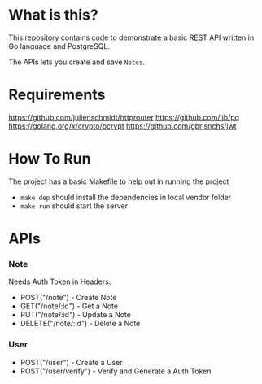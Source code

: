 # What is this?

This repository contains code to demonstrate a basic REST API written in Go language and PostgreSQL.

The APIs lets you create and save `Notes`.

# Requirements
https://github.com/julienschmidt/httprouter
https://github.com/lib/pq
https://golang.org/x/crypto/bcrypt
https://github.com/gbrlsnchs/jwt

# How To Run
The project has a basic Makefile to help out in running the project

* `make dep` should install the dependencies in local vendor folder
* `make run` should start the server

# APIs

### Note

Needs Auth Token in Headers.

* POST("/note") - Create Note
* GET("/note/:id") - Get a Note
* PUT("/note/:id") - Update a Note
* DELETE("/note/:id") - Delete a Note

### User

* POST("/user") - Create a User
* POST("/user/verify") - Verify and Generate a Auth Token